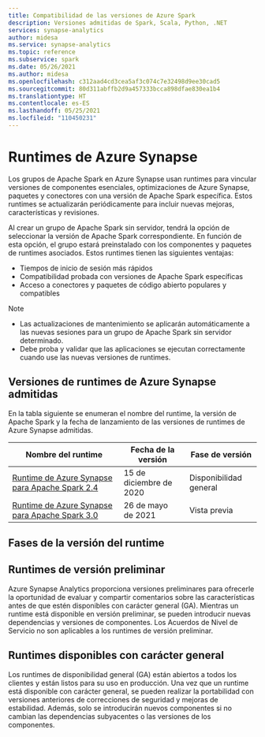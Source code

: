 ```yaml
---
title: Compatibilidad de las versiones de Azure Spark
description: Versiones admitidas de Spark, Scala, Python, .NET
services: synapse-analytics
author: midesa
ms.service: synapse-analytics
ms.topic: reference
ms.subservice: spark
ms.date: 05/26/2021
ms.author: midesa
ms.openlocfilehash: c312aad4cd3cea5af3c074c7e32498d9ee30cad5
ms.sourcegitcommit: 80d311abffb2d9a457333bcca898dfae830ea1b4
ms.translationtype: HT
ms.contentlocale: es-ES
ms.lasthandoff: 05/25/2021
ms.locfileid: "110450231"
---
```

# <a name="azure-synapse-runtimes"></a>Runtimes de Azure Synapse
Los grupos de Apache Spark en Azure Synapse usan runtimes para vincular versiones de componentes esenciales, optimizaciones de Azure Synapse, paquetes y conectores con una versión de Apache Spark específica. Estos runtimes se actualizarán periódicamente para incluir nuevas mejoras, características y revisiones. 

Al crear un grupo de Apache Spark sin servidor, tendrá la opción de seleccionar la versión de Apache Spark correspondiente. En función de esta opción, el grupo estará preinstalado con los componentes y paquetes de runtimes asociados. Estos runtimes tienen las siguientes ventajas:

- Tiempos de inicio de sesión más rápidos
- Compatibilidad probada con versiones de Apache Spark específicas
- Acceso a conectores y paquetes de código abierto populares y compatibles

> [!NOTE]
> - Las actualizaciones de mantenimiento se aplicarán automáticamente a las nuevas sesiones para un grupo de Apache Spark sin servidor determinado. 
> - Debe proba y validar que las aplicaciones se ejecutan correctamente cuando use las nuevas versiones de runtimes.

## <a name="supported-azure-synapse-runtime-releases"></a>Versiones de runtimes de Azure Synapse admitidas 
En la tabla siguiente se enumeran el nombre del runtime, la versión de Apache Spark y la fecha de lanzamiento de las versiones de runtimes de Azure Synapse admitidas.

|  Nombre del runtime  | Fecha de la versión |  Fase de versión |
| ----- | ----- | ----- |
| [Runtime de Azure Synapse para Apache Spark 2.4](./apache-spark-24-runtime.md) | 15 de diciembre de 2020 | Disponibilidad general|
| [Runtime de Azure Synapse para Apache Spark 3.0](./apache-spark-3-runtime.md) | 26 de mayo de 2021 | Vista previa |

## <a name="runtime-release-stages"></a>Fases de la versión del runtime

## <a name="preview-runtimes"></a>Runtimes de versión preliminar
Azure Synapse Analytics proporciona versiones preliminares para ofrecerle la oportunidad de evaluar y compartir comentarios sobre las características antes de que estén disponibles con carácter general (GA). Mientras un runtime está disponible en versión preliminar, se pueden introducir nuevas dependencias y versiones de componentes. Los Acuerdos de Nivel de Servicio no son aplicables a los runtimes de versión preliminar. 

## <a name="generally-available-runtimes"></a>Runtimes disponibles con carácter general
Los runtimes de disponibilidad general (GA) están abiertos a todos los clientes y están listos para su uso en producción. Una vez que un runtime está disponible con carácter general, se pueden realizar la portabilidad con versiones anteriores de correcciones de seguridad y mejoras de estabilidad. Además, solo se introducirán nuevos componentes si no cambian las dependencias subyacentes o las versiones de los componentes. 
